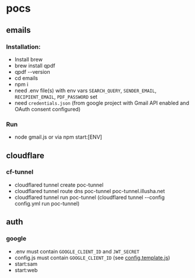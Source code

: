 # pocs

## emails
### Installation:
- Install brew
- brew install qpdf
- qpdf --version
- cd emails
- npm i
- need .env file(s) with env vars `SEARCH_QUERY`, `SENDER_EMAIL`, `RECIPIENT_EMAIL`, `PDF_PASSWORD` set
- need `credentials.json` (from google project with Gmail API enabled and OAuth consent configured)
### Run
- node gmail.js or via npm start:[ENV]


## cloudflare
### cf-tunnel
- cloudflared tunnel create poc-tunnel
- cloudflared tunnel route dns poc-tunnel poc-tunnel.illusha.net
- cloudflared tunnel run poc-tunnel (cloudflared tunnel --config config.yml run poc-tunnel)


## auth
### google
- .env must contain `GOOGLE_CLIENT_ID` and `JWT_SECRET`
- config.js must contain `GOOGLE_CLIENT_ID` (see [config.template.js](auth/config.template.js))
- start:sam
- start:web